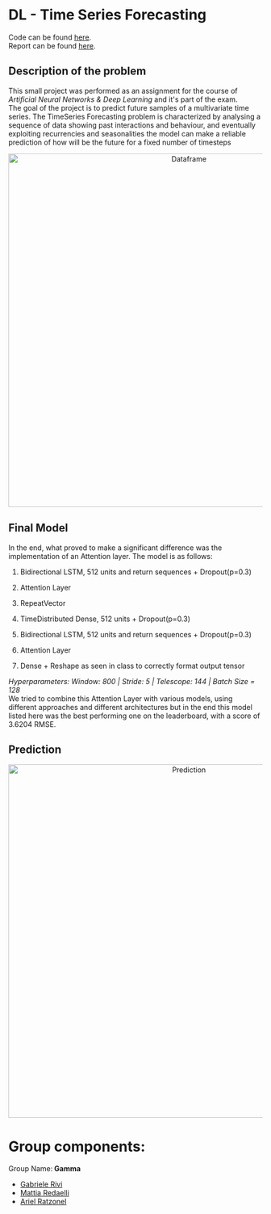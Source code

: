 # DL - Time Series Forecasting
Code can be found [here](gamma_notebook.yibn).  
Report can be found [here](report.pdf).
## Description of the problem
This small project was performed as an assignment for the course of _Artificial Neural Networks & Deep Learning_ and it's part of the exam.   
The goal of the project is to predict future samples of a multivariate time series. 
The TimeSeries Forecasting problem is characterized by analysing a sequence of data showing past interactions and behaviour, and eventually exploiting recurrencies and seasonalities the model can make a reliable prediction of how will be the future for a fixed number of timesteps
<p align=center>
  <img width="700" alt="Dataframe" src="https://user-images.githubusercontent.com/30565260/151065108-ab29e44d-a501-4edf-aea2-62791dd547b0.png">
</p>

## Final Model 
In the end, what proved to make a significant difference was the implementation of an
Attention layer. The model is as follows:
1. Bidirectional LSTM, 512 units and return sequences + Dropout(p=0.3)
2. Attention Layer
3. RepeatVector

4. TimeDistributed Dense, 512 units + Dropout(p=0.3)

5. Bidirectional LSTM, 512 units and return sequences + Dropout(p=0.3)
6. Attention Layer
7. Dense + Reshape as seen in class to correctly format output tensor  

_Hyperparameters: Window: 800 | Stride: 5 | Telescope: 144 | Batch Size = 128_  
We tried to combine this Attention Layer with various models, using different approaches
and different architectures but in the end this model listed here was the best performing
one on the leaderboard, with a score of 3.6204 RMSE.

## Prediction
<p align=center>
  <img width="700" alt="Prediction" src="https://user-images.githubusercontent.com/30565260/151065036-7d3cd6cc-e732-40fa-8f0b-d4832d8b40b0.png">
</p>

# Group components:
Group Name:<b> Gamma </b>

- [Gabriele Rivi](https://github.com/GabrieleRivi)
- [Mattia Redaelli](https://github.com/redaellimattia)
- [Ariel Ratzonel](https://github.com/ArielRatzonel00)

